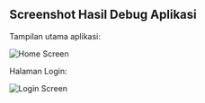 ## Screenshot Hasil Debug Aplikasi

Tampilan utama aplikasi:

![Home Screen](assets/screenshots/home_screen.png)

Halaman Login:

![Login Screen](assets/screenshots/login_screen.png)
